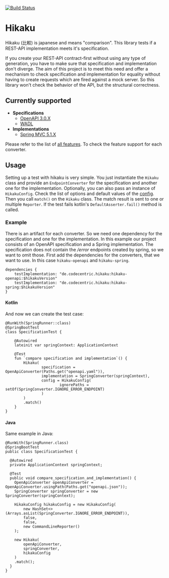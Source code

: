 [![Build Status](https://api.travis-ci.org/codecentric/hikaku.svg?branch=master)](https://travis-ci.org/codecentric/hikaku)
# Hikaku

Hikaku (比較) is japanese and means "comparison". This library tests if a REST-API implementation meets it's specification.

If you create your REST-API contract-first without using any type of generation, you have to make sure that specification and implementation don't diverge.
The aim of this project is to meet this need and offer a mechanism to check specification and implementation for equality without having to create requests which are fired against a mock server. So this library won't check the behavior of the API, but the structural correctness.

## Currently supported

+ **Specifications**
  + [OpenAPI 3.0.X](docs/openapi.md)
  + [WADL](docs/wadl.md)
+ **Implementations**
  + [Spring MVC 5.1.X](docs/spring.md)
  
Please refer to the list of [all features](docs/features.md). To check the feature support for each converter.
  
## Usage

Setting up a test with hikaku is very simple. You just instantiate the `Hikaku` class and provide an `EndpointConverter` for the specification and another one for the implementation. Optionally, you can also pass an instance of `HikakuConfig`. Check the list of options and default values of the [config](docs/config.md). Then you call `match()` on the `Hikaku` class.
The match result is sent to one or multiple `Reporter`. If the test fails kotlin's `DefaultAsserter.fail()` method is called.


### Example

There is an artifact for each converter. So we need one dependency for the specification and one for the implementation. In this example our project consists of an OpenAPI specification and a Spring implementation. The specification does not contain the _/error_ endpoints created by spring, so we want to omit those.
First add the dependencies for the converters, that we want to use. In this case `hikaku-openapi` and `hikaku-spring`.

```
dependencies {
    testImplementation: "de.codecentric.hikaku:hikaku-openapi:$hikakuVersion"
    testImplementation: "de.codecentric.hikaku:hikaku-spring:$hikakuVersion"
}
```

#### Kotlin

And now we can create the test case:

```
@RunWith(SpringRunner::class)
@SpringBootTest
class SpecificationTest {

    @Autowired
    lateinit var springContext: ApplicationContext

    @Test
    fun `compare specification and implementation`() {
        Hikaku(
                specification = OpenApiConverter(Paths.get("openapi.yaml")),
                implementation = SpringConverter(springContext),
                config = HikakuConfig(
                        ignorePaths = setOf(SpringConverter.IGNORE_ERROR_ENDPOINT)
                )
        )
        .match()
    }
}
```

#### Java

Same example in Java:

```
@RunWith(SpringRunner.class)
@SpringBootTest
public class SpecificationTest {

  @Autowired
  private ApplicationContext springContext;

  @Test
  public void compare_specification_and_implementation() {
    OpenApiConverter openApiConverter = OpenApiConverter.usingPath(Paths.get("openapi.json"));
    SpringConverter springConverter = new SpringConverter(springContext);

    HikakuConfig hikakuConfig = new HikakuConfig(
        new HashSet<>(Arrays.asList(SpringConverter.IGNORE_ERROR_ENDPOINT)),
        false,
        false,
        new CommandLineReporter()
    );
    
    new Hikaku(
        openApiConverter,
        springConverter,
        hikakuConfig
    )
    .match();
  }
}
```